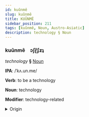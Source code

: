 ```yaml
---
id: kuûnmê
slug: kuûnmê
title: KUÛNMÊ
sidebar_position: 211
tags: [kuûnmê, Noun, Austro-Asiatic]
description: technology § Noun
---
```


### kuûnmê&emsp;<span kind="abugida">ɔʃɽ̃ʄƶʇ</span>

*technology* **§** [Noun](../../tags/Noun)

**IPA**: /ˈkʌ.un.me/

**Verb**: to be a technology

**Noun**: technology

**Modifier**: technology-related

<details>
    <summary>Origin</summary>
    Vietnamese công nghệ [kəwŋ͡m˧˧ ŋe˧˨ʔ]<br/>
    <em>Austro-Asiatic Language Family</em>
</details>